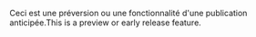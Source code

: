 <span data-ttu-id="f8cbd-101">Ceci est une préversion ou une fonctionnalité d'une publication anticipée.</span><span class="sxs-lookup"><span data-stu-id="f8cbd-101">This is a preview or early release feature.</span></span>